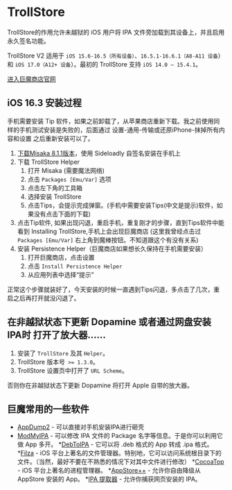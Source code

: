 # TrollStore
TrollStore的作用允许未越狱的 iOS 用户将 IPA 文件旁加载到其设备上，并且启用永久签名功能。

TrollStore V2 适用于 `iOS 15.6-16.5（所有设备）`、`16.5.1-16.6.1（A8-A11 设备`）和 `iOS 17.0（A12+ 设备`）。最初的 TrollStore 支持 `iOS 14.0 – 15.4.1`。 

[进入巨魔商店官网](https://trollstore.app/)


## iOS 16.3 安装过程 
手机需要安装 Tip 软件，如果之前卸载了，从苹果商店重新下载。我之前使用同样的手机测试安装是失败的，后面通过 设置-通用-传输或还原iPhone-抹掉所有内容和设置 之后重新安装可以了。
1. [下载Misaka 8.1.1版本](https://github.com/straight-tamago/misaka/releases/tag/8.1.1)，使用 Sideloadly 自签名安装在手机上
2. 下载 TrollStore Helper
   1. 打开 Misaka (需要魔法网络)
   2. 点击 `Packages [Emu/Var]` 选项
   3. 点击左下角的工具箱
   4. 选择安装 TrollStore
   5. 点击Tips，会提示完成弹窗。(手机中需要安装Tips(中文是提示)软件，如果没有点击下面的下载)
3. 点击Tip软件, 如果出现闪退，重启手机，重复刚才的步骤，直到Tips软件中能看到 Installing TrollStore,手机上会出现巨魔商店 (这里我曾经点击过`Packages [Emu/Var]` 右上角到魔棒按钮。不知道跟这个有没有关系)
4. 安装 Persistence Helper（巨魔商店如果想长久保持在手机需要安装）
   1. 打开巨魔商店，点击设置
   2. 点击 `Install Persistence Helper`
   3. 从应用列表中选择“提示”

正常这个步骤就装好了，今天安装的时候一直遇到Tips闪退，多点击了几次，重启之后再打开就没闪退了。

## 在非越狱状态下更新 Dopamine 或者通过网盘安装IPA时 打开了放大器……
1. 安装了 `TrollStore` 及其 `Helper`。
2. TrollStore 版本号` >= 1.3.0`。
3. TrollStore 设置页中打开了 `URL Scheme`。

否则你在非越狱状态下更新 Dopamine 将打开 Apple 自带的放大器。

## 巨魔常用的一些软件
* [AppDump2](https://onejailbreak.com/blog/appdump2/) - 可以直接对手机安装IPA进行砸壳
* [ModMyIPA](https://github.com/powenn/ModMyIPA/releases) - 可以修改 IPA 文件的 Package 名字等信息。于是你可以利用它做 App 多开。
*[DebToIPA](https://github.com/sourcelocation/DebToIPA) - 它可以将 .deb 格式的 App 转成 .ipa 格式。
*[Filza](https://www.tigisoftware.com/default/?p=439) - iOS 平台上著名的文件管理器。特别地，它可以访问系统根目录下的文件。（当然，最好不要在不熟悉的情况下对其中文件进行修改）
*[CocoaTop](https://github.com/D0m0/CocoaTop/releases/) - iOS 平台上著名的进程管理器。
*[AppStore++](https://onejailbreak.com/blog/appstoreplusplus/) - 允许你自由降级从 AppStore 安装的 App。
*[IPA 提取器](https://github.com/SmileZXLee/IpaDownloadTool) - 允许你捕获网页安装的 IPA。